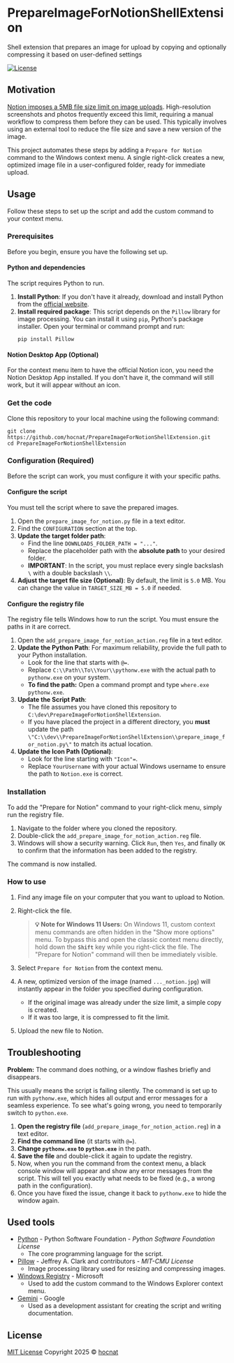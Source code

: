 # PrepareImageForNotionShellExtension

Shell extension that prepares an image for upload by copying and optionally compressing it based on user-defined settings

[![License](https://img.shields.io/github/license/hocnat/PrepareImageForNotionShellExtension)](https://github.com/hocnat/PrepareImageForNotionShellExtension/blob/main/LICENSE)

## Motivation

[Notion imposes a 5MB file size limit on image uploads](https://www.notion.com/help/images-files-and-media). High-resolution screenshots and photos frequently exceed this limit, requiring a manual workflow to compress them before they can be used. This typically involves using an external tool to reduce the file size and save a new version of the image.

This project automates these steps by adding a `Prepare for Notion` command to the Windows context menu. A single right-click creates a new, optimized image file in a user-configured folder, ready for immediate upload.

## Usage

Follow these steps to set up the script and add the custom command to your context menu.

### Prerequisites

Before you begin, ensure you have the following set up.

#### Python and dependencies

The script requires Python to run.

1. **Install Python**: If you don't have it already, download and install Python from the [official website](https://www.python.org/downloads/).
2. **Install required package**: This script depends on the `Pillow` library for image processing. You can install it using `pip`, Python's package installer. Open your terminal or command prompt and run:
   ```shell
   pip install Pillow
   ```

#### Notion Desktop App (Optional)

For the context menu item to have the official Notion icon, you need the Notion Desktop App installed. If you don't have it, the command will still work, but it will appear without an icon.

### Get the code

Clone this repository to your local machine using the following command:

```shell
git clone https://github.com/hocnat/PrepareImageForNotionShellExtension.git
cd PrepareImageForNotionShellExtension
```

### Configuration (Required)

Before the script can work, you must configure it with your specific paths.

#### Configure the script

You must tell the script where to save the prepared images.

1. Open the `prepare_image_for_notion.py` file in a text editor.
2. Find the `CONFIGURATION` section at the top.
3. **Update the target folder path**:
   * Find the line `DOWNLOADS_FOLDER_PATH = "..."`.
   * Replace the placeholder path with the **absolute path** to your desired folder.
   * **IMPORTANT**: In the script, you must replace every single backslash `\` with a double backslash `\\`.
4. **Adjust the target file size (Optional)**: By default, the limit is `5.0` MB. You can change the value in `TARGET_SIZE_MB = 5.0` if needed.

#### Configure the registry file

The registry file tells Windows how to run the script. You must ensure the paths in it are correct.

1. Open the `add_prepare_image_for_notion_action.reg` file in a text editor.
2. **Update the Python Path**: For maximum reliability, provide the full path to your Python installation.
   * Look for the line that starts with `@=`.
   * Replace `C:\\Path\\To\\Your\\pythonw.exe` with the actual path to `pythonw.exe` on your system.
   * **To find the path:** Open a command prompt and type `where.exe pythonw.exe`.
3. **Update the Script Path**:
   * The file assumes you have cloned this repository to `C:\dev\PrepareImageForNotionShellExtension`.
   * If you have placed the project in a different directory, you **must** update the path `\"C:\\dev\\PrepareImageForNotionShellExtension\\prepare_image_for_notion.py\"` to match its actual location.
4. **Update the Icon Path (Optional)**:
   * Look for the line starting with `"Icon"=`.
   * Replace `YourUsername` with your actual Windows username to ensure the path to `Notion.exe` is correct.

### Installation

To add the "Prepare for Notion" command to your right-click menu, simply run the registry file.

1. Navigate to the folder where you cloned the repository.
2. Double-click the `add_prepare_image_for_notion_action.reg` file.
3. Windows will show a security warning. Click `Run`, then `Yes`, and finally `OK` to confirm that the information has been added to the registry.

The command is now installed.

### How to use

1. Find any image file on your computer that you want to upload to Notion.
2. Right-click the file.

    > **💡 Note for Windows 11 Users:**
    > On Windows 11, custom context menu commands are often hidden in the "Show more options" menu. To bypass this and open the classic context menu directly, hold down the **`Shift`** key while you right-click the file. The "Prepare for Notion" command will then be immediately visible.

3. Select `Prepare for Notion` from the context menu.
4. A new, optimized version of the image (named `..._notion.jpg`) will instantly appear in the folder you specified during configuration.
   * If the original image was already under the size limit, a simple copy is created.
   * If it was too large, it is compressed to fit the limit.
5. Upload the new file to Notion.

## Troubleshooting

**Problem:** The command does nothing, or a window flashes briefly and disappears.

This usually means the script is failing silently. The command is set up to run with `pythonw.exe`, which hides all output and error messages for a seamless experience. To see what's going wrong, you need to temporarily switch to `python.exe`.

1. **Open the registry file** (`add_prepare_image_for_notion_action.reg`) in a text editor.
2. **Find the command line** (it starts with `@=`).
3. **Change `pythonw.exe` to `python.exe`** in the path.
4. **Save the file** and double-click it again to update the registry.
5. Now, when you run the command from the context menu, a black console window will appear and show any error messages from the script. This will tell you exactly what needs to be fixed (e.g., a wrong path in the configuration).
6. Once you have fixed the issue, change it back to `pythonw.exe` to hide the window again.

## Used tools

* [Python](https://www.python.org/) - Python Software Foundation - *Python Software Foundation License*
  * The core programming language for the script.
* [Pillow](https://pillow.readthedocs.io/en/latest/) - Jeffrey A. Clark and contributors - *MIT-CMU License*
    * Image processing library used for resizing and compressing images.
* [Windows Registry](https://docs.microsoft.com/en-us/windows/win32/sysinfo/registry) - Microsoft
  * Used to add the custom command to the Windows Explorer context menu.
* [Gemini](https://gemini.google.com) - Google
  * Used as a development assistant for creating the script and writing documentation.

## License

[MIT License](https://github.com/hocnat/PrepareImageForNotionShellExtension/blob/main/LICENSE) Copyright 2025 © [hocnat](https://github.com/hocnat)